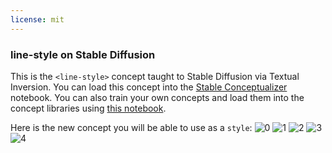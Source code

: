 ```yaml
---
license: mit
---
```

### line-style on Stable Diffusion
This is the `<line-style>` concept taught to Stable Diffusion via Textual Inversion. You can load this concept into the [Stable Conceptualizer](https://colab.research.google.com/github/huggingface/notebooks/blob/main/diffusers/stable_conceptualizer_inference.ipynb) notebook. You can also train your own concepts and load them into the concept libraries using [this notebook](https://colab.research.google.com/github/huggingface/notebooks/blob/main/diffusers/sd_textual_inversion_training.ipynb).

Here is the new concept you will be able to use as a `style`:
![<line-style> 0](https://huggingface.co/sd-concepts-library/bbb/resolve/main/concept_images/1.jpeg)
![<line-style> 1](https://huggingface.co/sd-concepts-library/bbb/resolve/main/concept_images/3.jpeg)
![<line-style> 2](https://huggingface.co/sd-concepts-library/bbb/resolve/main/concept_images/2.jpeg)
![<line-style> 3](https://huggingface.co/sd-concepts-library/bbb/resolve/main/concept_images/0.jpeg)
![<line-style> 4](https://huggingface.co/sd-concepts-library/bbb/resolve/main/concept_images/4.jpeg)

